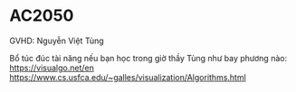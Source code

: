 # AC2050
GVHD: Nguyễn Việt Tùng

Bổ túc đúc tài năng nếu bạn học trong giờ thầy Tùng như bay phương nào:
https://visualgo.net/en
https://www.cs.usfca.edu/~galles/visualization/Algorithms.html